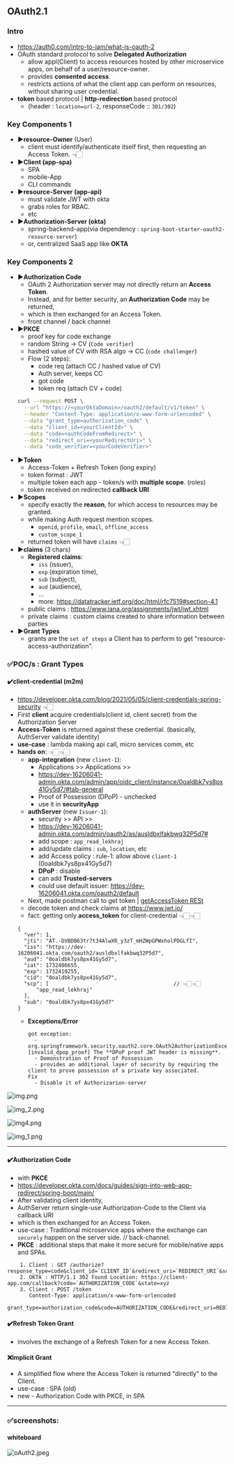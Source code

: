 ## OAuth2.1
### Intro
- https://auth0.com/intro-to-iam/what-is-oauth-2
- OAuth standard protocol to solve **Delegated Authorization**
    - allow appl(Client) to access resources hosted by other microservice apps, on behalf of a user/resource-owner.
    - provides **consented access**.
    - restricts actions of what the client app can perform on resources, without sharing user credential.
- **token** based protocol | **http-redirection** based protocol
  - (header : `location=url-2`, responseCode :: `301/302`)  

### Key Components 1
- **▶️resource-Owner** (User)
  -  client must identify/authenticate itself first, then requesting an Access Token. 👈🏻
- **▶️Client (app-spa)**
  - SPA
  - mobile-App
  - CLI commands
- **▶️resource-Server (app-api)**
  - must validate JWT with okta
  - grabs roles for RBAC.
  - etc
- **▶️Authorization-Server (okta)**
  - spring-backend-app(via dependency : `spring-boot-starter-oauth2-resource-server`) 
  - or, centralized SaaS app like **OKTA**
  
### Key Components 2
- **▶️Authorization Code**
  - OAuth 2 Authorization server may not directly return an **Access Token**.
  - Instead, and for better security, an **Authorization Code** may be returned, 
  - which is then exchanged for an Access Token.
  - front channel / back channel
- **▶️PKCE** 
  - proof key for code exchange 
  - random String -> CV (`Code verifier`)
  - hashed value  of CV with RSA algo -> CC (`code challenger`)
  - Flow (2 steps):
    - code req (attach CC / hashed value of CV)
    - Auth server, keeps CC
    - got code 
    - token req (attach CV + code)
  ```bash
  curl --request POST \
    --url "https://<yourOktaDomain>/oauth2/default/v1/token" \
    --header "Content-Type: application/x-www-form-urlencoded" \
    --data "grant_type=authorization_code" \
    --data "client_id=<yourClientId>" \
    --data "code=<authCodeFromRedirect>" \
    --data "redirect_uri=<yourRedirectUri>" \
    --data "code_verifier=<yourCodeVerifier>"
  ```
- **▶️Token**
  - Access-Token + Refresh Token (long expiry)
  - token format : JWT
  - multiple token each app - token/s with **multiple scope**. (roles)
  - token received on redirected **callback URI**
- **▶️Scopes**
  - specify exactly the **reason**, for which access to resources may be granted.
  - while making Auth request mention scopes. 
    - `openid`, `profile`, `email`, `offline_access`
    - `custom_scope_1`
  - returned token will have `claims` 👈🏻
- **▶️claims** (3 chars)
  - **Registered claims**:  
    - `iss` (issuer), 
    - `exp` (expiration time), 
    - `sub` (subject), 
    - `aud` (audience),
    - ...
    - more: https://datatracker.ietf.org/doc/html/rfc7519#section-4.1
  - public claims : https://www.iana.org/assignments/jwt/jwt.xhtml
  - private claims : custom claims created to share information between parties 
- **▶️Grant Types**
  - grants are the `set of steps` a Client has to perform to get "resource-access-authorization".

### ✅POC/s : Grant Types 
#### ✔️client-credential (m2m)
- https://developer.okta.com/blog/2021/05/05/client-credentials-spring-security 👈🏻
- First **client** acquire credentials(client id, client secret) from the Authorization Server
- **Access-Token** is returned against these credential. (basically, AuthServer validate identity)
- **use-case** : lambda making api call, micro services comm, etc
- **hands on**: 👈🏻👈🏻
  - **app-integration** (new `client-1`): 
    - Applications >> Applications >>
    - https://dev-16206041-admin.okta.com/admin/app/oidc_client/instance/0oaldbk7ys8px41Gy5d7/#tab-general
    - Proof of Possession (DPoP) - unchecked
    - use it in **securityApp**
  - **authServer** (new `Issuer-1`): 
    - security >> API >> 
    - https://dev-16206041-admin.okta.com/admin/oauth2/as/ausldbxlfakbwq32P5d7#
    - add scope :  `app_read_lekhraj`
    - add/update claims : `sub`, `location`, etc
    - add Access policy : rule-1: allow above `client-1` (0oaldbk7ys8px41Gy5d7)
    - **DPoP** : disable
    - can add **Trusted-servers**
    - could use default issuer: https://dev-16206041.okta.com/oauth2/default
  - Next, made postman call to get token | [getAccessToken RESt](https://lekhrajdinkar-postman-team.postman.co/workspace/microservice-java~734a0225-95ea-4e29-b76b-970c95475790/request/5083106-d413afec-f219-436e-b188-bfb397eb7794?action=share&creator=5083106)
  - decode token and check claims at https://www.jwt.io/
  - fact: getting only **access_token** for  client-credential 👈🏻👈🏻
  ```
  {
    "ver": 1,
    "jti": "AT.-DVBDB63tr7t34AlwXR_y3zT_mHZWpGPWxholPDGLfI",
    "iss": "https://dev-16206041.okta.com/oauth2/ausldbxlfakbwq32P5d7",
    "aud": "0oaldbk7ys8px41Gy5d7",
    "iat": 1732406655,
    "exp": 1732410255,
    "cid": "0oaldbk7ys8px41Gy5d7",
    "scp": [                                        // 👈🏻👈🏻
        "app_read_lekhraj"                       
    ],
    "sub": "0oaldbk7ys8px41Gy5d7"
  }
  ```
  - **Exceptions/Error**
    ```
    got exception: 
      - org.springframework.security.oauth2.core.OAuth2AuthorizationException: [invalid_dpop_proof] The **DPoP proof JWT header is missing**. 
      - Demonstration of Proof of Possession
      - provides an additional layer of security by requiring the client to prove possession of a private key associated.
    Fix
      - Disable it of Authorizarion-server 
    ```
  
![img.png](../../../../../docs/99_img/99_img_sb/oauth2/img.png)

![img_2.png](../../../../../docs/99_img/99_img_sb/oauth2/img_2.png)

![img4.png](../../../../../docs/99_img/99_img_sb/oauth2/img4.png)

![img_1.png](../../../../../docs/99_img/99_img_sb/oauth2/img_1.png)

---
#### ✔️Authorization Code 
- with **PKCE**
- https://developer.okta.com/docs/guides/sign-into-web-app-redirect/spring-boot/main/
- After validating client identity,
- AuthServer return single-use Authorization-Code to the Client via callback URI
- which is then exchanged for an Access Token.
- use-case : Traditional microservice apps where the exchange can `securely` happen on the server side. // back-channel.
- **PKCE** : additional steps that make it more secure for mobile/native apps and SPAs.
```
    1. Client : GET /authorize?response_type=code&client_id=`CLIENT_ID`&redirect_uri=`REDIRECT_URI`&scope=read&state=xyz
    2. OKTA : HTTP/1.1 302 Found Location: https://client-app.com/callback?code=`AUTHORIZATION_CODE`&state=xyz
    3. Client : POST /token 
       Content-Type: application/x-www-form-urlencoded
       grant_type=authorization_code&code=AUTHORIZATION_CODE&redirect_uri=REDIRECT_URI&client_id=CLIENT_ID&client_secret=CLIENT_SECRET
```

#### ✔️Refresh Token Grant
- involves the exchange of a Refresh Token for a new Access Token.

#### ❌Implicit Grant 
- A simplified flow where the Access Token is returned "directly" to the Client.
- use-case : SPA (old)
- new -  Authorization Code with PKCE, in SPA

---
### ✅screenshots:
#### whiteboard
![oAuth2.jpeg](../../../../../docs/99_img/99_img_sb/oauth2/oAuth2.jpeg)

